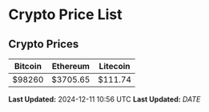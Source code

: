 # Crypto Price List

## Crypto Prices
| Bitcoin | Ethereum | Litecoin |
| ------- | -------- | -------- |
| $98260 | $3705.65 | $111.74 |
**Last Updated:** 2024-12-11 10:56 UTC
**Last Updated:** $DATE$
